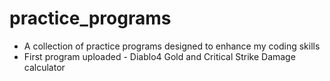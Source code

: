 # practice_programs
- A collection of practice programs designed to enhance my coding skills
- First program uploaded - Diablo4 Gold and Critical Strike Damage calculator
